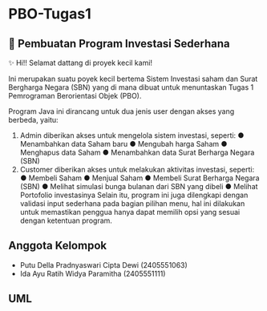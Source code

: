 # PBO-Tugas1
## 📝 Pembuatan Program Investasi Sederhana
✨ Hi!! Selamat dattang di proyek kecil kami!

Ini merupakan suatu poyek kecil bertema Sistem Investasi saham dan Surat Bergharga Negara (SBN) yang di mana dibuat untuk menuntaskan Tugas 1 Pemrograman Berorientasi Objek (PBO).

Program Java ini dirancang untuk dua jenis user dengan akses yang berbeda, yaitu:

  1. Admin diberikan akses untuk mengelola sistem investasi, seperti:
     ● Menambahkan data Saham baru
     ● Mengubah harga Saham
     ● Menghapus data Saham
     ● Menambahkan data Surat Berharga Negara (SBN)
  2. Customer diberikan akses untuk melakukan aktivitas investasi, seperti:
     ● Membeli Saham
     ● Menjual Saham
     ● Membeli Surat Berharga Negara (SBN)
     ● Melihat simulasi bunga bulanan dari SBN yang dibeli
     ● Melihat Portofolio investasinya
Selain itu, program ini juga dilengkapi dengan validasi input sederhana pada bagian pilihan menu, hal ini dilakukan untuk memastikan penggua hanya dapat memilih opsi yang sesuai dengan ketentuan program.

## Anggota Kelompok
- Putu Della Pradnyaswari Cipta Dewi (2405551063)
- Ida Ayu Ratih Widya Paramitha (2405551111)

## UML



